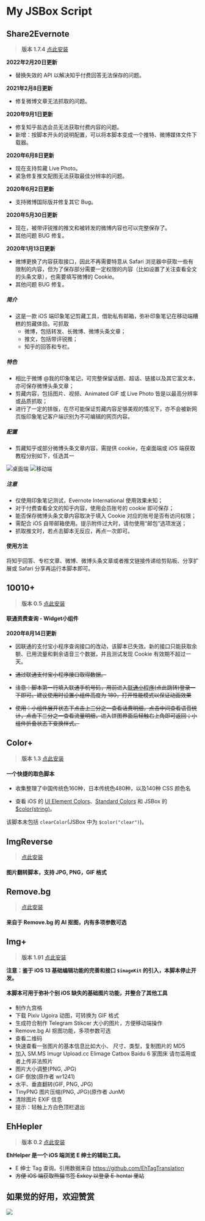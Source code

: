 # My JSBox Script

## Share2Evernote

> **版本 1.7.4**
> [点此安装](https://xteko.com/redir?name=Share2Evernote&url=https%3A%2F%2Fgithub.com%2Fcoo11%2FJSBoxScript%2Fraw%2Fmaster%2FShare2Evernote.js&icon=icon_080.png&types=7&version=1.7.4&author=coo11)

**2022年2月20日更新**
- 替换失效的 API 以解决知乎付费回答无法保存的问题。

**2021年2月8日更新**
- 修复微博文章无法抓取的问题。

**2020年9月1日更新**
- 修复知乎盐选会员无法获取付费内容的问题。
- 新增：按脚本开头的说明配置，可以将本脚本变成一个推特、微博媒体文件下载器。

**2020年6月8日更新**
- 现在支持剪藏 Live Photo。
- 紧急修复推文配图无法获取最佳分辨率的问题。

**2020年6月2日更新**
- 支持微博国际版并修复其它 Bug。

**2020年5月30日更新**
- 现在，被带评锐推的推文和被转发的微博内容也可以完整保存了。
- 其他问题 BUG 修复。

**2020年1月13日更新**
- 微博更换了内容获取接口，因此不再需要特意从 Safari 浏览器中获取一些有限制的内容，但为了保存部分需要一定权限的内容（比如设置了关注查看全文的头条文章），也需要填写微博的 Cookie。
- 其他问题 BUG 修复。

##### 简介
- 这是一款 iOS 端印象笔记剪藏工具，借助私有邮箱，弥补印象笔记在移动端糟糕的剪藏体验。可抓取
    - 微博，包括转发、长微博、微博头条文章；
    - 推文，包括带评锐推；
    - 知乎的回答和专栏。

##### 特色
- 相比于微博 @我的印象笔记，可完整保留话题、超话、链接以及其它富文本，亦可保存微博头条文章；
- 剪藏内容，包括图片、视频、Animated GIF 或 Live Photo 皆是以最高分辨率或品质抓取；
- 进行了一定的排版，在尽可能保证剪藏内容足够美观的情况下，亦不会被新网页版印象笔记客户端识别为不可编辑的网页内容。

##### 配置
- 剪藏知乎或部分微博头条文章内容，需提供 cookie，在桌面端或 iOS 端获取教程分别如下，任选其一

![桌面端](https://i.niupic.com/images/2020/05/31/8a7o.PNG)
![移动端](https://i.niupic.com/images/2020/05/30/89By.jpg)

##### 注意
- 仅使用印象笔记测试，Evernote International 使用效果未知；
- 对于付费查看全文的知乎内容，使用会员账号的 cookie 即可保存；
- 能否保存微博头条文章内容取决于填入 Cookie 对应的账号是否有访问权限；
- 需配合 iOS 自带邮箱使用。提示附件过大时，请勿使用“邮包”选项发送；
- 抓取推文时，若点击脚本无反应，再点一次即可。

#### 使用方法

将知乎回答、专栏文章、微博、微博头条文章或者推文链接传递给剪贴板、分享扩展或 Safari 分享再运行本脚本即可。

## 10010+

> **版本 0.5**
> [点此安装]()

#### 联通资费查询 - Widget小组件

**2020年8月14日更新**
- 因联通的支付宝小程序查询接口的改动，该脚本已失效。新的接口只能获取余额、已用流量和剩余语音三个数据，并且测试发现 Cookie 有效期不超过一天。

- ~~通过联通支付宝小程序接口取得数据。~~

- ~~注意：脚本第一行填入联通手机号码，用前进入[联通小程序](https://qr.alipay.com/s7x01578knlcingf2oit0bc)(点此跳转)登录一下即可。建议使用时设置小组件高度为 180，打开性能模式以保证动画效果~~

- ~~使用：小组件展开状态下点击上三分之一查看话费明细，点击中间查看语音统计，点击下三分之一查看流量明细，进入饼图界面后轻触右上角即可返回；小组件折叠状态下变换样式。~~

## Color+

> **版本 1.3**
> [点此安装](http://t.cn/A6ZTb9cK)

#### 一个快捷的取色脚本

- 收集整理了中国传统色160种，日本传统色480种，以及140种 CSS 颜色名

- 查看 iOS 的 [UI Element Colors](https://developer.apple.com/documentation/uikit/uicolor/ui_element_colors?language=objc)、[Standard Colors](https://developer.apple.com/documentation/uikit/uicolor/standard_colors?language=objc) 和 JSBox 的 [$color(string)](https://docs.xteko.com/#/data/method?id=colorstring)。

该脚本未包括 `clearColor`(JSBox 中为 `$color("clear")`)。

## ImgReverse

> [点此安装](http://t.cn/E9xk9nL)

#### 图片翻转脚本，支持 JPG, PNG，GIF 格式

## Remove.bg

> [点此安装](http://t.cn/E9I5ajA)

#### 来自于 Remove.bg 的 AI 抠图，内有多项参数可选

## Img+

> **版本 1.91**
> [点此安装](http://t.cn/AiHFLP4M)

**注意：鉴于 iOS 13 基础编辑功能的完善和接口 `$imageKit` 的引入，本脚本停止开发。**

#### 本脚本可用于弥补个别 iOS 缺失的基础图片功能，并整合了其他工具

- 制作九宫格
- 下载 Pixiv Ugoira 动图，可转换为 GIF 格式
- 生成符合制作 Telegram Stikcer 大小的图片，方便移动端操作
- Remove.bg AI 抠图功能，多项参数可选
- 查看二维码
- 快速查看一张图片的基本信息比如大小、 尺寸、类型，复制图片的 MD5
- 加入 SM.MS Imugr Upload.cc Elimage Catbox Baidu 6 家图床 请勿滥用或者上传非法照片
- 图片大小调整(PNG, JPG)
- GIF 倒放(原作者 wr1241)
- 水平、垂直翻转(GIF, PNG, JPG)
- TinyPNG 图片压缩(PNG, JPG)(原作者 JunM)
- 清除图片 EXIF 信息
- 提示：轻触上方白色顶栏退出

## EhHepler

> **版本 0.2**
> [点此安装](http://t.cn/Aid6Uqo5)

**EhHelper 是一个 iOS 端浏览 E 绅士的辅助工具。**
- E 绅士 Tag 查询。引用数据来自 https://github.com/EhTagTranslation
- ~~方便 iOS 端获取熊猫书签 Exkey 以登录 E-hentai 里站~~

## 如果觉的好用，欢迎赞赏

![](https://i.niupic.com/images/2020/12/09/962C.png)